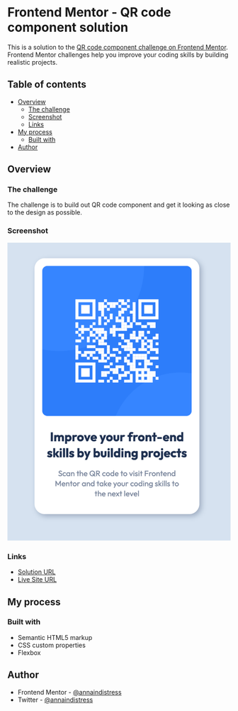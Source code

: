 # Frontend Mentor - QR code component solution

This is a solution to the [QR code component challenge on Frontend Mentor](https://www.frontendmentor.io/challenges/qr-code-component-iux_sIO_H). Frontend Mentor challenges help you improve your coding skills by building realistic projects.

## Table of contents

- [Overview](#overview)
    - [The challenge](#the-challenge)
    - [Screenshot](#screenshot)
    - [Links](#links)
- [My process](#my-process)
    - [Built with](#built-with)
- [Author](#author)

## Overview

### The challenge

The challenge is to build out QR code component and get it looking as close to the design as possible.

### Screenshot

![Component screenshot](./screenshot.png)

### Links

- [Solution URL](https://github.com/annaindistress/frontend-mentor-qr-code-component)
- [Live Site URL](https://annaindistress.github.io/frontend-mentor-qr-code-component/)

## My process

### Built with

- Semantic HTML5 markup
- CSS custom properties
- Flexbox

## Author

- Frontend Mentor - [@annaindistress](https://www.frontendmentor.io/profile/annaindistress)
- Twitter - [@annaindistress](https://www.twitter.com/annaindistress)
